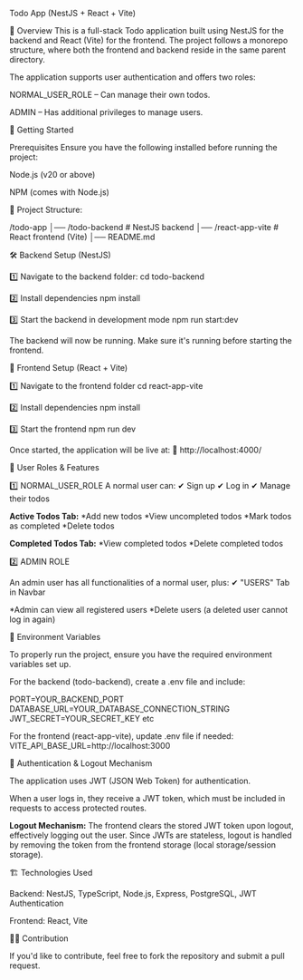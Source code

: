 Todo App (NestJS + React + Vite)

📌 Overview
This is a full-stack Todo application built using NestJS for the backend and React (Vite) for the frontend. The project follows a monorepo structure, where both the frontend and backend reside in the same parent directory.

The application supports user authentication and offers two roles:

NORMAL_USER_ROLE – Can manage their own todos.

ADMIN – Has additional privileges to manage users.


🚀 Getting Started

Prerequisites
Ensure you have the following installed before running the project:

Node.js (v20 or above)

NPM (comes with Node.js)


📂 Project Structure:

/todo-app
│── /todo-backend      # NestJS backend
│── /react-app-vite    # React frontend (Vite)
│── README.md



🛠 Backend Setup (NestJS)

1️⃣ Navigate to the backend folder:
cd todo-backend

2️⃣ Install dependencies
npm install

3️⃣ Start the backend in development mode
npm run start:dev

The backend will now be running. Make sure it's running before starting the frontend.


🎨 Frontend Setup (React + Vite)


1️⃣ Navigate to the frontend folder
cd react-app-vite

2️⃣ Install dependencies
npm install

3️⃣ Start the frontend
npm run dev

Once started, the application will be live at:
🔗 http://localhost:4000/


🔑 User Roles & Features

1️⃣ NORMAL_USER_ROLE
A normal user can:
✔ Sign up
✔ Log in
✔ Manage their todos

**Active Todos Tab:**
*Add new todos
*View uncompleted todos
*Mark todos as completed
*Delete todos

**Completed Todos Tab:**
*View completed todos
*Delete completed todos


2️⃣ ADMIN ROLE

An admin user has all functionalities of a normal user, plus:
✔ "USERS" Tab in Navbar

*Admin can view all registered users
*Delete users (a deleted user cannot log in again)

📌 Environment Variables

To properly run the project, ensure you have the required environment variables set up.

For the backend (todo-backend), create a .env file and include:

PORT=YOUR_BACKEND_PORT
DATABASE_URL=YOUR_DATABASE_CONNECTION_STRING
JWT_SECRET=YOUR_SECRET_KEY
etc

For the frontend (react-app-vite), update .env file if needed:
VITE_API_BASE_URL=http://localhost:3000

🔐 Authentication & Logout Mechanism

The application uses JWT (JSON Web Token) for authentication.

When a user logs in, they receive a JWT token, which must be included in requests to access protected routes.

**Logout Mechanism:**
The frontend clears the stored JWT token upon logout, effectively logging out the user.
Since JWTs are stateless, logout is handled by removing the token from the frontend storage (local storage/session storage).

🏗 Technologies Used

Backend: NestJS, TypeScript, Node.js, Express, PostgreSQL, JWT Authentication

Frontend: React, Vite

👨‍💻 Contribution

If you'd like to contribute, feel free to fork the repository and submit a pull request.


